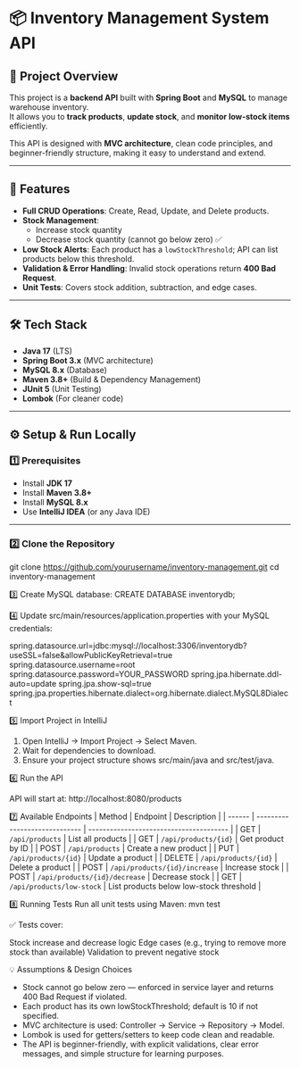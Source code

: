 # 📦 Inventory Management System API

## 📝 Project Overview
This project is a **backend API** built with **Spring Boot** and **MySQL** to manage warehouse inventory.  
It allows you to **track products**, **update stock**, and **monitor low-stock items** efficiently.  

This API is designed with **MVC architecture**, clean code principles, and beginner-friendly structure, making it easy to understand and extend.

---

## 🚀 Features
- **Full CRUD Operations**: Create, Read, Update, and Delete products.
- **Stock Management**:  
  - Increase stock quantity  
  - Decrease stock quantity (cannot go below zero) ✅
- **Low Stock Alerts**: Each product has a `lowStockThreshold`; API can list products below this threshold.
- **Validation & Error Handling**: Invalid stock operations return **400 Bad Request**.
- **Unit Tests**: Covers stock addition, subtraction, and edge cases.

---

## 🛠️ Tech Stack
- **Java 17** (LTS)
- **Spring Boot 3.x** (MVC architecture)
- **MySQL 8.x** (Database)
- **Maven 3.8+** (Build & Dependency Management)
- **JUnit 5** (Unit Testing)
- **Lombok** (For cleaner code)

---

## ⚙️ Setup & Run Locally

### 1️⃣ Prerequisites
- Install **JDK 17**
- Install **Maven 3.8+**
- Install **MySQL 8.x**
- Use **IntelliJ IDEA** (or any Java IDE)

---

### 2️⃣ Clone the Repository

git clone https://github.com/yourusername/inventory-management.git
cd inventory-management

   
3️⃣ Create MySQL database:
CREATE DATABASE inventorydb;

4️⃣ Update src/main/resources/application.properties with your MySQL credentials:

spring.datasource.url=jdbc:mysql://localhost:3306/inventorydb?useSSL=false&allowPublicKeyRetrieval=true
spring.datasource.username=root
spring.datasource.password=YOUR_PASSWORD
spring.jpa.hibernate.ddl-auto=update
spring.jpa.show-sql=true
spring.jpa.properties.hibernate.dialect=org.hibernate.dialect.MySQL8Dialect


5️⃣ Import Project in IntelliJ

1. Open IntelliJ → Import Project → Select Maven.
2. Wait for dependencies to download.
3. Ensure your project structure shows src/main/java and src/test/java.
   
6️⃣ Run the API

API will start at:
http://localhost:8080/products

7️⃣ Available Endpoints
| Method | Endpoint                      | Description                             |
| ------ | ----------------------------- | --------------------------------------- |
| GET    | `/api/products`               | List all products                       |
| GET    | `/api/products/{id}`          | Get product by ID                       |
| POST   | `/api/products`               | Create a new product                    |
| PUT    | `/api/products/{id}`          | Update a product                        |
| DELETE | `/api/products/{id}`          | Delete a product                        |
| POST   | `/api/products/{id}/increase` | Increase stock                          |
| POST   | `/api/products/{id}/decrease` | Decrease stock                          |
| GET    | `/api/products/low-stock`     | List products below low-stock threshold |

8️⃣ Running Tests
Run all unit tests using Maven:
mvn test

✅ Tests cover:

Stock increase and decrease logic
Edge cases (e.g., trying to remove more stock than available)
Validation to prevent negative stock

💡 Assumptions & Design Choices
- Stock cannot go below zero — enforced in service layer and returns 400 Bad Request if violated.
- Each product has its own lowStockThreshold; default is 10 if not specified.
- MVC architecture is used: Controller → Service → Repository → Model.
- Lombok is used for getters/setters to keep code clean and readable.
- The API is beginner-friendly, with explicit validations, clear error messages, and simple structure for learning purposes.

